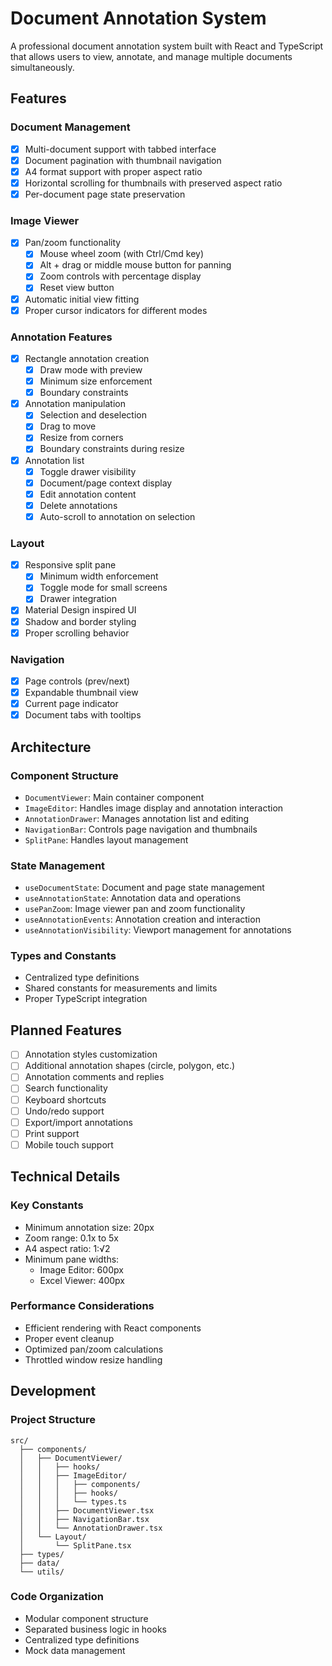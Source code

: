 # Document Annotation System

A professional document annotation system built with React and TypeScript that allows users to view, annotate, and manage multiple documents simultaneously.

## Features

### Document Management
- [x] Multi-document support with tabbed interface
- [x] Document pagination with thumbnail navigation
- [x] A4 format support with proper aspect ratio
- [x] Horizontal scrolling for thumbnails with preserved aspect ratio
- [x] Per-document page state preservation

### Image Viewer
- [x] Pan/zoom functionality
  - [x] Mouse wheel zoom (with Ctrl/Cmd key)
  - [x] Alt + drag or middle mouse button for panning
  - [x] Zoom controls with percentage display
  - [x] Reset view button
- [x] Automatic initial view fitting
- [x] Proper cursor indicators for different modes

### Annotation Features
- [x] Rectangle annotation creation
  - [x] Draw mode with preview
  - [x] Minimum size enforcement
  - [x] Boundary constraints
- [x] Annotation manipulation
  - [x] Selection and deselection
  - [x] Drag to move
  - [x] Resize from corners
  - [x] Boundary constraints during resize
- [x] Annotation list
  - [x] Toggle drawer visibility
  - [x] Document/page context display
  - [x] Edit annotation content
  - [x] Delete annotations
  - [x] Auto-scroll to annotation on selection

### Layout
- [x] Responsive split pane
  - [x] Minimum width enforcement
  - [x] Toggle mode for small screens
  - [x] Drawer integration
- [x] Material Design inspired UI
- [x] Shadow and border styling
- [x] Proper scrolling behavior

### Navigation
- [x] Page controls (prev/next)
- [x] Expandable thumbnail view
- [x] Current page indicator
- [x] Document tabs with tooltips

## Architecture

### Component Structure
- `DocumentViewer`: Main container component
- `ImageEditor`: Handles image display and annotation interaction
- `AnnotationDrawer`: Manages annotation list and editing
- `NavigationBar`: Controls page navigation and thumbnails
- `SplitPane`: Handles layout management

### State Management
- `useDocumentState`: Document and page state management
- `useAnnotationState`: Annotation data and operations
- `usePanZoom`: Image viewer pan and zoom functionality
- `useAnnotationEvents`: Annotation creation and interaction
- `useAnnotationVisibility`: Viewport management for annotations

### Types and Constants
- Centralized type definitions
- Shared constants for measurements and limits
- Proper TypeScript integration

## Planned Features
- [ ] Annotation styles customization
- [ ] Additional annotation shapes (circle, polygon, etc.)
- [ ] Annotation comments and replies
- [ ] Search functionality
- [ ] Keyboard shortcuts
- [ ] Undo/redo support
- [ ] Export/import annotations
- [ ] Print support
- [ ] Mobile touch support

## Technical Details

### Key Constants
- Minimum annotation size: 20px
- Zoom range: 0.1x to 5x
- A4 aspect ratio: 1:√2
- Minimum pane widths:
  - Image Editor: 600px
  - Excel Viewer: 400px

### Performance Considerations
- Efficient rendering with React components
- Proper event cleanup
- Optimized pan/zoom calculations
- Throttled window resize handling

## Development

### Project Structure
```
src/
  ├── components/
  │   ├── DocumentViewer/
  │   │   ├── hooks/
  │   │   ├── ImageEditor/
  │   │   │   ├── components/
  │   │   │   ├── hooks/
  │   │   │   └── types.ts
  │   │   ├── DocumentViewer.tsx
  │   │   ├── NavigationBar.tsx
  │   │   └── AnnotationDrawer.tsx
  │   └── Layout/
  │       └── SplitPane.tsx
  ├── types/
  ├── data/
  └── utils/
```

### Code Organization
- Modular component structure
- Separated business logic in hooks
- Centralized type definitions
- Mock data management